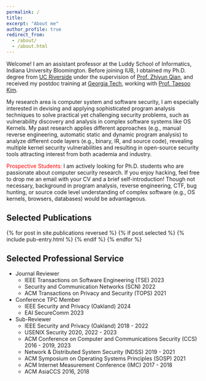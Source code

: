 ```yaml
---
permalink: /
title:
excerpt: "About me"
author_profile: true
redirect_from: 
  - /about/
  - /about.html
---
```


Welcome! I am an assistant professor at the Luddy School of Informatics, Indiana University Bloomington. 
Before joining IUB, I obtained my Ph.D. degree from [UC Riverside](https://www.ucr.edu) 
under the supervision of [Prof. Zhiyun Qian](https://www.cs.ucr.edu/~zhiyunq/), 
and received my postdoc training at [Georgia Tech](https://www.gatech.edu), 
working with [Prof. Taesoo Kim](https://taesoo.kim).  

My research area is computer system and software security, I am especially interested in devising and applying 
sophisticated  program analysis techniques to solve practical yet challenging security problems, 
such as vulnerability discovery and analysis in complex software systems like OS Kernels. 
My past research applies different approaches (e.g., manual reverse engineering, automatic static and dynamic 
program analysis) to analyze different code layers (e.g., binary, IR, and source code), revealing multiple kernel security 
vulnerabilities and resulting in open-source security tools attracting interest from both academia and industry.  

<span style="color:red;">Prospective Students: </span>
I am actively looking for Ph.D. students who are passionate about computer security research. 
If you enjoy hacking, feel free to drop me an email with your CV and a brief self-introduction! 
Though not necessary, background in program analysis, reverse engineering, CTF, bug hunting, 
or source code level understanding of complex software (e.g., OS kernels, browsers, databases) 
would be advantageous.  

## Selected Publications  
{% for post in site.publications reversed %}
  {% if post.selected %}
    {% include pub-entry.html %}
  {% endif %}
{% endfor %}

## Selected Professional Service  
* Journal Reviewer
  * IEEE Transactions on Software Engineering (TSE) 2023
  * Security and Communication Networks (SCN) 2022
  * ACM Transactions on Privacy and Security (TOPS) 2021
* Conference TPC Member
  * IEEE Security and Privacy (Oakland) 2024
  * EAI SecureComm 2023
* Sub-Reviewer
  * IEEE Security and Privacy (Oakland) 2018 - 2022
  * USENIX Security 2020, 2022 - 2023
  * ACM Conference on Computer and Communications Security (CCS) 2016 - 2019, 2023
  * Network & Distributed System Security (NDSS) 2019 - 2021
  * ACM Symposium on Operating Systems Principles (SOSP) 2021
  * ACM Internet Measurement Conference (IMC) 2017 - 2018
  * ACM AsiaCCS 2016, 2018